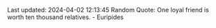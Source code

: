 Last updated: 2024-04-02 12:13:45
Random Quote: One loyal friend is worth ten thousand relatives. - Euripides